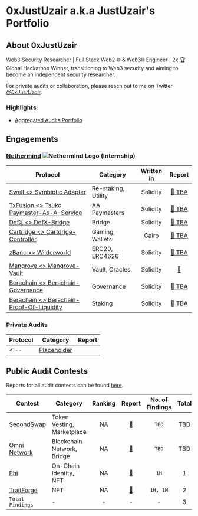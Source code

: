 # 0xJustUzair a.k.a JustUzair's Portfolio

## About 0xJustUzair

Web3 Security Researcher | Full Stack Web2 🌐 & Web3⛓️ Engineer | 2x 🏆 Global Hackathon Winner, transitioning to Web3 security and aiming to become an independent security researcher.

For private audits or collaboration, please reach out to me on Twitter [*@0xJustUzair*](https://twitter.com/0xJustUzair).

### Highlights

- [Aggregated Audits Portfolio](https://audits.sherlock.xyz/watson/JustUzair)

## Engagements

### [Nethermind](https://github.com/NethermindEth/) ![Nethermind Logo](https://avatars.githubusercontent.com/u/43478154?s=20) (Internship)

| Protocol | Category | Written in | Report |
| - | - | :-: | :-: |
| [Swell <> Symbiotic Adapter](https://app.symbiotic.fi/restake/) | Re-staking, Utility | Solidity | [📄 TBA](/) |
| [TxFusion <> Tsuko Paymaster-As-A-Service](https://app.txsync.io/tsuko) | AA Paymasters | Solidity | [📄 TBA](/) |
| [DefX <> DefX-Bridge](https://docs.defx.com/docs) | Bridge | Solidity | [📄 TBA](/) |
| [Cartridge <> Cartdrige-Controller](https://docs.cartridge.gg/controller/overview) | Gaming, Wallets | Cairo | [📄 TBA](/) |
| [zBanc <> Wilderworld ](/) | ERC20, ERC4626 | Solidity | [📄 TBA](/) |
| [Mangrove <> Mangrove-Vault ](/) | Vault, Oracles | Solidity | [📄](https://github.com/NethermindEth/PublicAuditReports/blob/main/NM0339-FINAL_MANGROVE_VAULT.pdf) |
| [Berachain <> Berachain-Governance ](/) | Governance | Solidity | [📄 TBA](/) |
| [Berachain <> Berachain-Proof-Of-Liquidity ](/) | Staking | Solidity | [📄 TBA](/) | 







### Private Audits

| Protocol | Category | Report |
| - | - | :-: |
<!-- | [Placeholder](<protocol-url-link>) | <Category> | [📄](/engagements/nethermind/<FILENAME>) | -->

## Public Audit Contests

Reports for all audit contests can be found [here](/contests/).

| Contest | Category | Ranking | Report | No. of Findings | Total |
| - | - | :-: | :-: | :-: | :-: |
| [SecondSwap](https://code4rena.com/audits/2024-12-secondswap) | Token Vesting, Marketplace | NA | [📄]() | `TBD` | TBD |
| [Omni Network](https://cantina.xyz/competitions/d139882b-2d3a-49ac-9849-9dccef584090) | Blockchain Network, Bridge | NA | [📄]() | `TBD` | TBD |
| [Phi](https://code4rena.com/audits/2024-08-phi) | On-Chain Identity, NFT | NA | [📄](/contests/c4/2024-08-phi.md) | `1H` | 1 |
| [TraitForge](https://code4rena.com/audits/2024-07-traitforge) | NFT | NA  | [📄](/contests/c4/2024-07-traitforge.md) | `1H, 1M` | 2 |
|`Total Findings`|-|-|-|-| 3 |

<!-- | [CONTEST NAME](<CONTEST-LINK>) | <CATEGORY> | RANKING 🥇🥈🥉🎖️ | [📄](/contests/pdf/<FILENAME>) | #NO | -->
